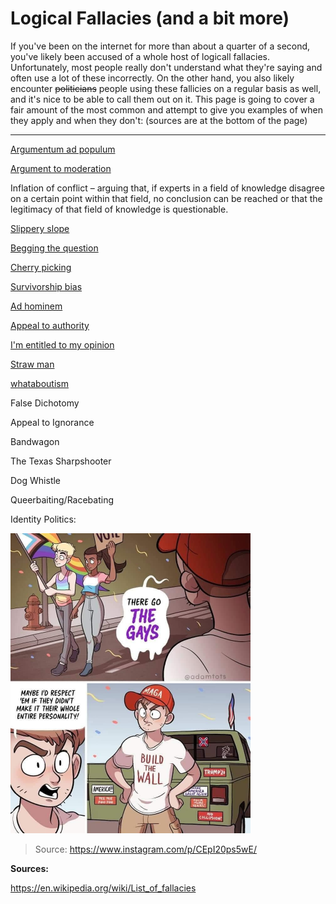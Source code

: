 # Logical Fallacies (and a bit more)

If you've been on the internet for more than about a quarter of a second, you've likely been accused of a whole host of logicall fallacies. Unfortunately, most people really don't understand what they're saying and often use a lot of these incorrectly. On the other hand, you also likely encounter ~~politicians~~ people using these fallicies on a regular basis as well, and it's nice to be able to call them out on it. This page is going to cover a fair amount of the most common and attempt to give you examples of when they apply and when they don't: (sources are at the bottom of the page)

---

[Argumentum ad populum](https://en.wikipedia.org/wiki/Argumentum_ad_populum)

[Argument to moderation](https://en.wikipedia.org/wiki/Argument_to_moderation)

Inflation of conflict – arguing that, if experts in a field of knowledge disagree on a certain point within that field, no conclusion can be reached or that the legitimacy of that field of knowledge is questionable.

[Slippery slope](https://en.wikipedia.org/wiki/Slippery_slope)

[Begging the question](https://en.wikipedia.org/wiki/Begging_the_question) 

[Cherry picking](https://en.wikipedia.org/wiki/Cherry_picking_(fallacy))

[Survivorship bias](https://en.wikipedia.org/wiki/Survivorship_bias)

[Ad hominem](https://en.wikipedia.org/wiki/Ad_hominem)

[Appeal to authority](https://en.wikipedia.org/wiki/Appeal_to_authority)

[I'm entitled to my opinion](https://en.wikipedia.org/wiki/I'm_entitled_to_my_opinion)

[Straw man](https://en.wikipedia.org/wiki/Straw_man)

[whataboutism](https://en.wikipedia.org/wiki/Whataboutism)

False Dichotomy

Appeal to Ignorance

Bandwagon

The Texas Sharpshooter

Dog Whistle

Queerbaiting/Racebating

Identity Politics:

<img src="../media/thegays.jpg" style="zoom:50%;" />



> Source: https://www.instagram.com/p/CEpI20ps5wE/

**Sources:**

https://en.wikipedia.org/wiki/List_of_fallacies

